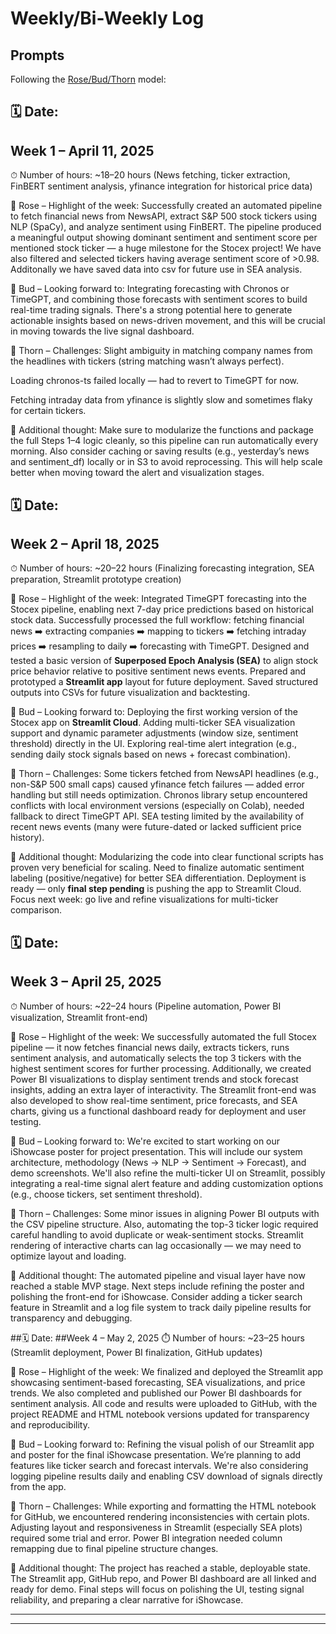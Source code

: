 # Weekly/Bi-Weekly Log

## Prompts
Following the [Rose/Bud/Thorn](https://www.panoramaed.com/blog/rose-bud-thorn-activity-and-worksheet#:~:text=%22Rose%2C%20Bud%2C%20Thorn%22%20is%20a%20mindful%20design%2D,day%2C%20week%2C%20or%20month.) model:

## 🗓 Date:
## Week 1 – April 11, 2025

⏱ Number of hours:
~18–20 hours
(News fetching, ticker extraction, FinBERT sentiment analysis, yfinance integration for historical price data)

🌹 Rose – Highlight of the week:
Successfully created an automated pipeline to fetch financial news from NewsAPI, extract S&P 500 stock tickers using NLP (SpaCy), and analyze sentiment using FinBERT. The pipeline produced a meaningful output showing dominant sentiment and sentiment score per mentioned stock ticker — a huge milestone for the Stocex project!
We have also filtered and selected tickers having average sentiment score of >0.98.
Additonally we have saved data into csv for future use in SEA analysis.

🌱 Bud – Looking forward to:
Integrating forecasting with Chronos or TimeGPT, and combining those forecasts with sentiment scores to build real-time trading signals. There's a strong potential here to generate actionable insights based on news-driven movement, and this will be crucial in moving towards the live signal dashboard.

🥀 Thorn – Challenges:
Slight ambiguity in matching company names from the headlines with tickers (string matching wasn’t always perfect).

Loading chronos-ts failed locally — had to revert to TimeGPT for now.

Fetching intraday data from yfinance is slightly slow and sometimes flaky for certain tickers.

💭 Additional thought:
Make sure to modularize the functions and package the full Steps 1–4 logic cleanly, so this pipeline can run automatically every morning. Also consider caching or saving results (e.g., yesterday’s news and sentiment_df) locally or in S3 to avoid reprocessing. This will help scale better when moving toward the alert and visualization stages.



## 🗓 Date:
## Week 2 – April 18, 2025

⏱ Number of hours:
~20–22 hours
(Finalizing forecasting integration, SEA preparation, Streamlit prototype creation)

🌹 Rose – Highlight of the week:
Integrated TimeGPT forecasting into the Stocex pipeline, enabling next 7-day price predictions based on historical stock data.
Successfully processed the full workflow: fetching financial news ➡️ extracting companies ➡️ mapping to tickers ➡️ fetching intraday prices ➡️ resampling to daily ➡️ forecasting with TimeGPT.
Designed and tested a basic version of **Superposed Epoch Analysis (SEA)** to align stock price behavior relative to positive sentiment news events.
Prepared and prototyped a **Streamlit app** layout for future deployment.
Saved structured outputs into CSVs for future visualization and backtesting.

🌱 Bud – Looking forward to:
Deploying the first working version of the Stocex app on **Streamlit Cloud**.
Adding multi-ticker SEA visualization support and dynamic parameter adjustments (window size, sentiment threshold) directly in the UI.
Exploring real-time alert integration (e.g., sending daily stock signals based on news + forecast combination).

🥀 Thorn – Challenges:
Some tickers fetched from NewsAPI headlines (e.g., non-S&P 500 small caps) caused yfinance fetch failures — added error handling but still needs optimization.
Chronos library setup encountered conflicts with local environment versions (especially on Colab), needed fallback to direct TimeGPT API.
SEA testing limited by the availability of recent news events (many were future-dated or lacked sufficient price history).

💭 Additional thought:
Modularizing the code into clear functional scripts has proven very beneficial for scaling.
Need to finalize automatic sentiment labeling (positive/negative) for better SEA differentiation.
Deployment is ready — only **final step pending** is pushing the app to Streamlit Cloud.
Focus next week: go live and refine visualizations for multi-ticker comparison.



## 🗓 Date:
## Week 3 – April 25, 2025
⏱ Number of hours: ~22–24 hours (Pipeline automation, Power BI visualization, Streamlit front-end)

🌹 Rose – Highlight of the week:
We successfully automated the full Stocex pipeline — it now fetches financial news daily, extracts tickers, runs sentiment analysis, and automatically selects the top 3 tickers with the highest sentiment scores for further processing. Additionally, we created Power BI visualizations to display sentiment trends and stock forecast insights, adding an extra layer of interactivity. The Streamlit front-end was also developed to show real-time sentiment, price forecasts, and SEA charts, giving us a functional dashboard ready for deployment and user testing.

🌱 Bud – Looking forward to:
We're excited to start working on our iShowcase poster for project presentation. This will include our system architecture, methodology (News → NLP → Sentiment → Forecast), and demo screenshots. We'll also refine the multi-ticker UI on Streamlit, possibly integrating a real-time signal alert feature and adding customization options (e.g., choose tickers, set sentiment threshold).

🥀 Thorn – Challenges:
Some minor issues in aligning Power BI outputs with the CSV pipeline structure. Also, automating the top-3 ticker logic required careful handling to avoid duplicate or weak-sentiment stocks. Streamlit rendering of interactive charts can lag occasionally — we may need to optimize layout and loading.

💭 Additional thought:
The automated pipeline and visual layer have now reached a stable MVP stage. Next steps include refining the poster and polishing the front-end for iShowcase. Consider adding a ticker search feature in Streamlit and a log file system to track daily pipeline results for transparency and debugging.

##🗓 Date:
##Week 4 – May 2, 2025
⏱ Number of hours: ~23–25 hours (Streamlit deployment, Power BI finalization, GitHub updates)

🌹 Rose – Highlight of the week:
We finalized and deployed the Streamlit app showcasing sentiment-based forecasting, SEA visualizations, and price trends. We also completed and published our Power BI dashboards for sentiment analysis. All code and results were uploaded to GitHub, with the project README and HTML notebook versions updated for transparency and reproducibility.

🌱 Bud – Looking forward to:
Refining the visual polish of our Streamlit app and poster for the final iShowcase presentation. We’re planning to add features like ticker search and forecast intervals. We're also considering logging pipeline results daily and enabling CSV download of signals directly from the app.

🥀 Thorn – Challenges:
While exporting and formatting the HTML notebook for GitHub, we encountered rendering inconsistencies with certain plots. Adjusting layout and responsiveness in Streamlit (especially SEA plots) required some trial and error. Power BI integration needed column remapping due to final pipeline structure changes.

💭 Additional thought:
The project has reached a stable, deployable state. The Streamlit app, GitHub repo, and Power BI dashboard are all linked and ready for demo. Final steps will focus on polishing the UI, testing signal reliability, and preparing a clear narrative for iShowcase.

---


---

